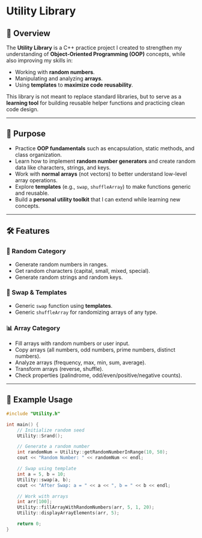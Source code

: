 # Utility Library  

## 📌 Overview  
The **Utility Library** is a C++ practice project I created to strengthen my understanding of **Object-Oriented Programming (OOP)** concepts, while also improving my skills in:  
- Working with **random numbers**.  
- Manipulating and analyzing **arrays**.  
- Using **templates** to **maximize code reusability**.  

This library is not meant to replace standard libraries, but to serve as a **learning tool** for building reusable helper functions and practicing clean code design.

---

## 🎯 Purpose  
- Practice **OOP fundamentals** such as encapsulation, static methods, and class organization.  
- Learn how to implement **random number generators** and create random data like characters, strings, and keys.  
- Work with **normal arrays** (not vectors) to better understand low-level array operations.  
- Explore **templates** (e.g., `swap`, `shuffleArray`) to make functions generic and reusable.  
- Build a **personal utility toolkit** that I can extend while learning new concepts.  

---

## 🛠 Features  

### 🔢 Random Category  
- Generate random numbers in ranges.  
- Get random characters (capital, small, mixed, special).  
- Generate random strings and random keys.  

### 🔄 Swap & Templates  
- Generic `swap` function using **templates**.  
- Generic `shuffleArray` for randomizing arrays of any type.  

### 📊 Array Category  
- Fill arrays with random numbers or user input.  
- Copy arrays (all numbers, odd numbers, prime numbers, distinct numbers).  
- Analyze arrays (frequency, max, min, sum, average).  
- Transform arrays (reverse, shuffle).  
- Check properties (palindrome, odd/even/positive/negative counts).  

---

## 🚀 Example Usage  

```cpp
#include "Utility.h"

int main() {
    // Initialize random seed
    Utility::Srand();

    // Generate a random number
    int randomNum = Utility::getRandomNumberInRange(10, 50);
    cout << "Random Number: " << randomNum << endl;

    // Swap using template
    int a = 5, b = 10;
    Utility::swap(a, b);
    cout << "After Swap: a = " << a << ", b = " << b << endl;

    // Work with arrays
    int arr[100];
    Utility::fillArrayWithRandomNumbers(arr, 5, 1, 20);
    Utility::displayArrayElements(arr, 5);

    return 0;
}
